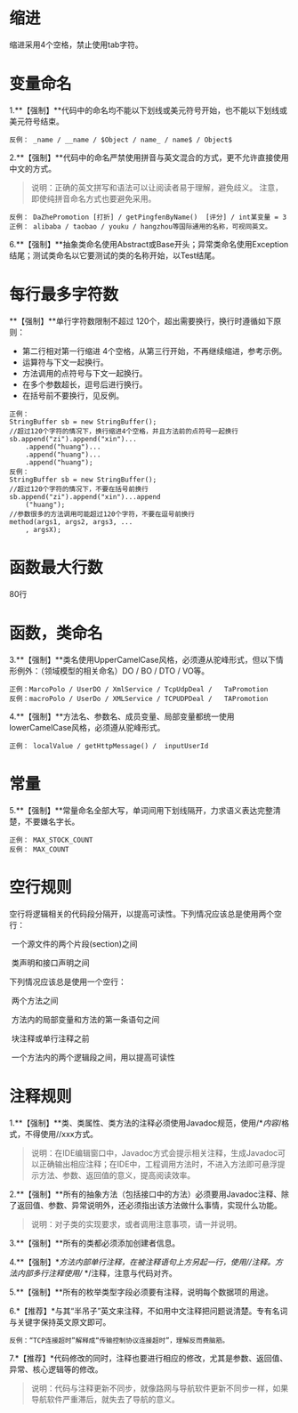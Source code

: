 # 缩进

缩进采用4个空格，禁止使用tab字符。

# 变量命名

1.**【强制】**代码中的命名均不能以下划线或美元符号开始，也不能以下划线或美元符号结束。

```
反例： _name / __name / $Object / name_ / name$ / Object$
```

2.**【强制】**代码中的命名严禁使用拼音与英文混合的方式，更不允许直接使用中文的方式。

> 说明：正确的英文拼写和语法可以让阅读者易于理解，避免歧义。 注意，即使纯拼音命名方式也要避免采用。

```
反例： DaZhePromotion [打折] / getPingfenByName()  [评分] / int某变量 = 3
正例： alibaba / taobao / youku / hangzhou等国际通用的名称，可视同英文。
```

6.**【强制】**抽象类命名使用Abstract或Base开头；异常类命名使用Exception结尾；测试类命名以它要测试的类的名称开始，以Test结尾。

# 每行最多字符数

**【强制】**单行字符数限制不超过 120个，超出需要换行，换行时遵循如下原则：

- 第二行相对第一行缩进 4个空格，从第三行开始，不再继续缩进，参考示例。
- 运算符与下文一起换行。
- 方法调用的点符号与下文一起换行。
- 在多个参数超长，逗号后进行换行。
- 在括号前不要换行，见反例。

```
正例：
StringBuffer sb = new StringBuffer();
//超过120个字符的情况下，换行缩进4个空格，并且方法前的点符号一起换行
sb.append("zi").append("xin")...
	.append("huang")...
	.append("huang")...
	.append("huang");
反例：
StringBuffer sb = new StringBuffer();
//超过120个字符的情况下，不要在括号前换行
sb.append("zi").append("xin")...append
	("huang");
//参数很多的方法调用可能超过120个字符，不要在逗号前换行
method(args1, args2, args3, ...
	, argsX);
```

# 函数最大行数

80行

# 函数，类命名

3.**【强制】**类名使用UpperCamelCase风格，必须遵从驼峰形式，但以下情形例外：（领域模型的相关命名）DO / BO / DTO / VO等。

```
正例：MarcoPolo / UserDO / XmlService / TcpUdpDeal /   TaPromotion
反例：macroPolo / UserDo / XMLService / TCPUDPDeal /   TAPromotion
```

4.**【强制】**方法名、参数名、成员变量、局部变量都统一使用lowerCamelCase风格，必须遵从驼峰形式。

```
正例： localValue / getHttpMessage() /  inputUserId
```

# 常量

5.**【强制】**常量命名全部大写，单词间用下划线隔开，力求语义表达完整清楚，不要嫌名字长。

```
正例： MAX_STOCK_COUNT
反例： MAX_COUNT
```

# 空行规则

空行将逻辑相关的代码段分隔开，以提高可读性。下列情况应该总是使用两个空行：

​     一个源文件的两个片段(section)之间

​     类声明和接口声明之间

下列情况应该总是使用一个空行：

​     两个方法之间

​     方法内的局部变量和方法的第一条语句之间

​    块注释或单行注释之前

​    一个方法内的两个逻辑段之间，用以提高可读性

# 注释规则

1.**【强制】**类、类属性、类方法的注释必须使用Javadoc规范，使用/**内容*/格式，不得使用//xxx方式。

> 说明：在IDE编辑窗口中，Javadoc方式会提示相关注释，生成Javadoc可以正确输出相应注释；在IDE中，工程调用方法时，不进入方法即可悬浮提示方法、参数、返回值的意义，提高阅读效率。

2.**【强制】**所有的抽象方法（包括接口中的方法）必须要用Javadoc注释、除了返回值、参数、异常说明外，还必须指出该方法做什么事情，实现什么功能。

> 说明：对子类的实现要求，或者调用注意事项，请一并说明。

3.**【强制】**所有的类都必须添加创建者信息。

4.**【强制】**方法内部单行注释，在被注释语句上方另起一行，使用//注释。方法内部多行注释使用/* */注释，注意与代码对齐。

5.**【强制】**所有的枚举类型字段必须要有注释，说明每个数据项的用途。

6.*【推荐】*与其“半吊子”英文来注释，不如用中文注释把问题说清楚。专有名词与关键字保持英文原文即可。

```
反例：“TCP连接超时”解释成“传输控制协议连接超时”，理解反而费脑筋。
```

7.*【推荐】*代码修改的同时，注释也要进行相应的修改，尤其是参数、返回值、异常、核心逻辑等的修改。

> 说明：代码与注释更新不同步，就像路网与导航软件更新不同步一样，如果导航软件严重滞后，就失去了导航的意义。

